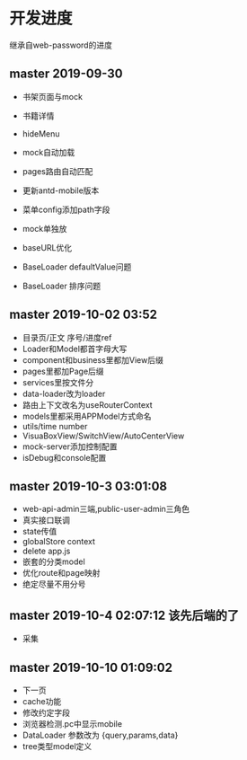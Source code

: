 # 开发进度
继承自web-password的进度

## master 2019-09-30
- 书架页面与mock

- 书籍详情
- hideMenu
- mock自动加载
- pages路由自动匹配
- 更新antd-mobile版本
- 菜单config添加path字段
- mock单独放
- baseURL优化
- BaseLoader defaultValue问题
- BaseLoader 排序问题

## master 2019-10-02 03:52
- 目录页/正文 序号/进度ref
- Loader和Model都首字母大写
- component和business里都加View后缀
- pages里都加Page后缀
- services里按文件分
- data-loader改为loader
- 路由上下文改名为useRouterContext
- models里都采用APPModel方式命名
- utils/time number
- VisuaBoxView/SwitchView/AutoCenterView
- mock-server添加控制配置
- isDebug和console配置

## master 2019-10-3 03:01:08
- web-api-admin三端,public-user-admin三角色
- 真实接口联调
- state传值
- globalStore context
- delete app.js
- 嵌套的分类model
- 优化route和page映射
- 绝定尽量不用分号

## master 2019-10-4 02:07:12 该先后端的了
- 采集

## master 2019-10-10 01:09:02
- 下一页
- cache功能
- 修改约定字段
- 浏览器检测.pc中显示mobile
- DataLoader 参数改为 {query,params,data}
- tree类型model定义